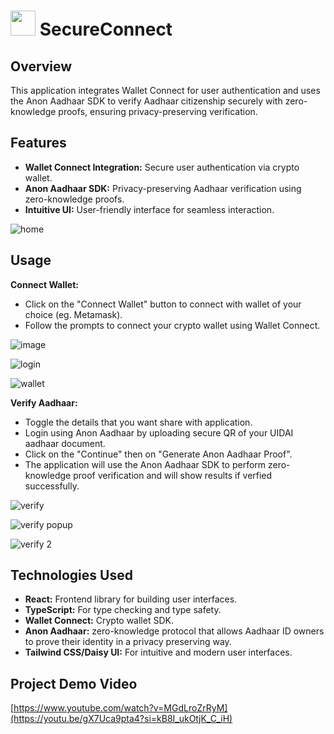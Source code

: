 # <img src="https://github.com/user-attachments/assets/7663940c-9ce8-4259-bc87-ea523a221046" width="40"> SecureConnect 
## Overview
This application integrates Wallet Connect for user authentication and uses the Anon Aadhaar SDK to verify Aadhaar citizenship securely with zero-knowledge proofs, ensuring privacy-preserving verification.

## Features
- **Wallet Connect Integration:** Secure user authentication via crypto wallet.
- **Anon Aadhaar SDK:** Privacy-preserving Aadhaar verification using zero-knowledge proofs.
- **Intuitive UI:** User-friendly interface for seamless interaction.
  
  
![home](https://github.com/user-attachments/assets/49537c3a-0df3-4d08-9ed6-cd92fbfcace1)

## Usage
**Connect Wallet:** 
- Click on the "Connect Wallet" button to connect with wallet of your choice (eg. Metamask).
- Follow the prompts to connect your crypto wallet using Wallet Connect.


![image](https://github.com/user-attachments/assets/f8945add-802c-43d2-9dac-fdae121b74ea)
 
  
![login](https://github.com/user-attachments/assets/1c3ae6ec-468c-42d1-a836-186f44d0a13b)



![wallet](https://github.com/user-attachments/assets/4e7c53cb-7b96-4578-848e-a659eef6c1c4)



**Verify Aadhaar:**
- Toggle the details that you want share with application.
- Login using Anon Aadhaar by uploading secure QR of your UIDAI aadhaar document.
- Click on the "Continue" then on "Generate Anon Aadhaar Proof".
- The application will use the Anon Aadhaar SDK to perform zero-knowledge proof verification and will show results if verfied successfully.
  

![verify](https://github.com/user-attachments/assets/b81c13b7-bb15-410d-9fc9-35e5d78d765c)

![verify popup](https://github.com/user-attachments/assets/8979dbf5-b2df-419e-a204-bc48f194e282)

![verify 2](https://github.com/user-attachments/assets/f00f2b0e-10f5-4c93-a80e-fee38bd14e8a)



## Technologies Used
- **React:** Frontend library for building user interfaces.
- **TypeScript:** For type checking and type safety.
- **Wallet Connect:** Crypto wallet SDK.
- **Anon Aadhaar:** zero-knowledge protocol that allows Aadhaar ID owners to prove their identity in a privacy preserving way.
- **Tailwind CSS/Daisy UI:** For intuitive and modern user interfaces.


## Project Demo Video
[https://www.youtube.com/watch?v=MGdLroZrRyM](https://youtu.be/gX7Uca9pta4?si=kB8I_ukOtjK_C_iH)

